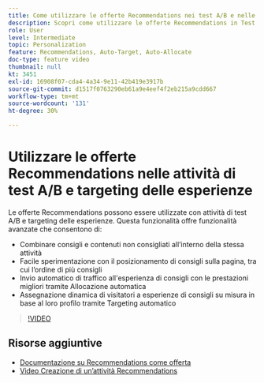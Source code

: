 ```yaml
---
title: Come utilizzare le offerte Recommendations nei test A/B e nelle attività di targeting delle esperienze
description: Scopri come utilizzare le offerte Recommendations in Test A/B e Attività di targeting delle esperienze in Adobe Target.
role: User
level: Intermediate
topic: Personalization
feature: Recommendations, Auto-Target, Auto-Allocate
doc-type: feature video
thumbnail: null
kt: 3451
exl-id: 16908f07-cda4-4a34-9e11-42b419e3917b
source-git-commit: d1517f0763290eb61a9e4eef4f2eb215a9cdd667
workflow-type: tm+mt
source-wordcount: '131'
ht-degree: 30%

---
```


# Utilizzare le offerte Recommendations nelle attività di test A/B e targeting delle esperienze

Le offerte Recommendations possono essere utilizzate con attività di test A/B e targeting delle esperienze. Questa funzionalità offre funzionalità avanzate che consentono di:

* Combinare consigli e contenuti non consigliati all’interno della stessa attività
* Facile sperimentazione con il posizionamento di consigli sulla pagina, tra cui l’ordine di più consigli
* Invio automatico di traffico all&#39;esperienza di consigli con le prestazioni migliori tramite Allocazione automatica
* Assegnazione dinamica di visitatori a esperienze di consigli su misura in base al loro profilo tramite Targeting automatico

>[!VIDEO](https://video.tv.adobe.com/v/28878?quality=12)

## Risorse aggiuntive

* [Documentazione su Recommendations come offerta](https://experienceleague.adobe.com/docs/target/using/recommendations/recommendations-as-an-offer.html?lang=en)
* [Video Creazione di un’attività Recommendations](create-a-recommendations-activity.md)
